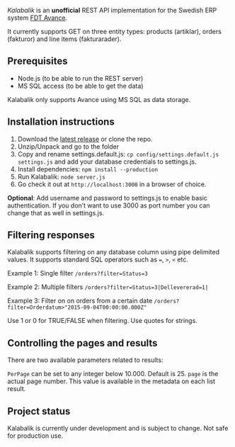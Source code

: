 _Kalabalik_ is an **unofficial** REST API implementation for the Swedish ERP system [FDT Avance](http://fdt.se/affarssystem/).

It currently supports GET on three entity types: products (artiklar), orders (fakturor) and line items (fakturarader).

## Prerequisites

- Node.js (to be able to run the REST server)
- MS SQL access (to be able to get the data)

Kalabalik only supports Avance using MS SQL as data storage.

## Installation instructions

1. Download the [latest release](https://github.com/olssongerthel/Kalabalik/releases) or clone the repo.
2. Unzip/Unpack and go to the folder
3. Copy and rename settings.default.js: `cp config/settings.default.js settings.js` and add your database credentials to settings.js.
4. Install dependencies: `npm install --production`
5. Run Kalabalik: `node server.js`
6. Go check it out at `http://localhost:3000` in a browser of choice.

**Optional**: Add username and password to settings.js to enable basic authentication. If you don’t want to use 3000 as port number you can change that as well in settings.js.

## Filtering responses
Kalabalik supports filtering on any database column using pipe delimited values. It supports standard SQL operators such as `=`, `>`, `<` etc.

Example 1: Single filter
`/orders?filter=Status=3`

Example 2: Multiple filters
`/orders?filter=Status=3|Dellevererad=1|`

Example 3: Filter on on orders from a certain date
`/orders?filter=Orderdatum>"2015-09-04T00:00:00.000Z"`

Use 1 or 0 for TRUE/FALSE when filtering. Use quotes for strings.

## Controlling the pages and results

There are two available parameters related to results:

`PerPage` can be set to any integer below 10.000. Default is 25.
`page` is the actual page number. This value is available in the metadata on each list result.

## Project status

Kalabalik is currently under development and is subject to change. Not safe for production use.
